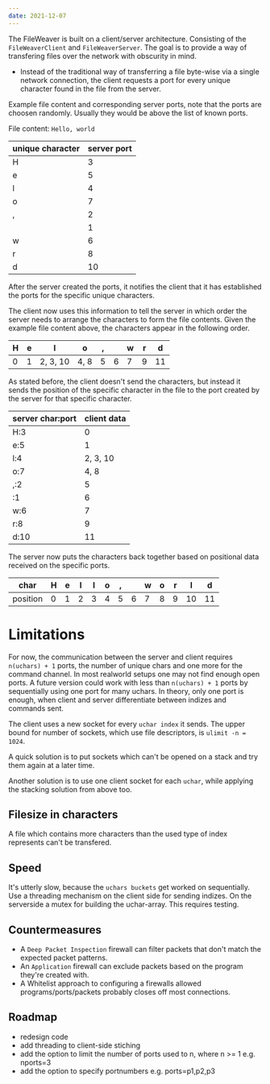 ```yaml
---
date: 2021-12-07
---
```

The FileWeaver is built on a client/server architecture. Consisting of the `FileWeaverClient` and `FileWeaverServer`. The goal is to provide a way of transfering files over the network with obscurity in mind.

* Instead of the traditional way of transferring a file byte-wise via a single network connection, the client requests a port for every unique character found in the file from the server.

Example file content and corresponding server ports, note that the ports are choosen randomly. Usually they would be above the list of known ports.

File content: `Hello, world`

| unique character | server port |
| --- | --- |
| H | 3 |
| e | 5 |
| l | 4 |
| o | 7 |
| , | 2 |
|   | 1 |
| w | 6 |
| r | 8 |
| d | 10 |

After the server created the ports, it notifies the client that it has established the ports for the specific unique characters.

The client now uses this information to tell the server in which order the server needs to arrange the characters to form the file contents. Given the example file content above, the characters appear in the following order.

| H | e | l | o | , |   | w | r | d |
| --- | --- | --- | --- | --- | --- | --- | --- | --- |
| 0 | 1 | 2, 3, 10 | 4, 8 | 5 | 6 | 7 | 9 | 11 |

As stated before, the client doesn't send the characters, but instead it sends the position of the specific character in the file to the port created by the server for that specific character.

| server char:port | client data |
| --- | --- |
| H:3 | 0 |
| e:5 | 1 |
| l:4 | 2, 3, 10 |
| o:7 | 4, 8 |
| ,:2 | 5 |
|  :1 | 6 |
| w:6 | 7 |
| r:8 | 9 |
| d:10 | 11 |

The server now puts the characters back together based on positional data received on the specific ports.

| char | H | e | l | l | o | , |   | w | o | r | l | d |
| --- | --- | --- | --- | --- | --- | --- | --- | --- | --- | --- | --- | --- |
| position | 0 | 1 | 2 | 3 | 4 | 5 | 6 | 7 | 8 | 9 | 10 | 11 |

# Limitations
For now, the communication between the server and client requires `n(uchars) + 1` ports, the number of unique chars and one more for the command channel. In most realworld setups one may not find enough open ports. A future version could work with less than `n(uchars) + 1` ports by sequentially using one port for many uchars. In theory, only one port is enough, when client and server differentiate between indizes and commands sent.

The client uses a new socket for every `uchar index` it sends. The upper bound for number of sockets, which use file descriptors, is `ulimit -n = 1024`.

A quick solution is to put sockets which can't be opened on a stack and try them again at a later time.

Another solution is to use one client socket for each `uchar`, while applying the stacking solution from above too.

## Filesize in characters
A file which contains more characters than the used type of index represents can't be transfered.

## Speed
It's utterly slow, because the `uchars buckets` get worked on sequentially. Use a threading mechanism on the client side for sending indizes. On the serverside a mutex for building the uchar-array. This requires testing.

## Countermeasures
* A `Deep Packet Inspection` firewall can filter packets that don't match the expected packet patterns.
* An `Application` firewall can exclude packets based on the program they're created with.
* A Whitelist approach to configuring a firewalls allowed programs/ports/packets probably closes off most connections.

## Roadmap
* redesign code
* add threading to client-side stiching
* add the option to limit the number of ports used to n, where n >= 1 e.g. nports=3
* add the option to specify portnumbers e.g. ports=p1,p2,p3